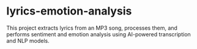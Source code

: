 # lyrics-emotion-analysis

This project extracts lyrics from an MP3 song, processes them, and performs sentiment and emotion analysis using AI-powered transcription and NLP models.
